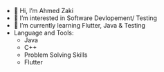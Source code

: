 - 👋 Hi, I’m Ahmed Zaki
- 👀 I’m interested in Software Devlopement/ Testing
- 🌱 I’m currently learning Flutter, Java & Testing
- Language and Tools:
  -  Java
  -  C++
  -  Problem Solving Skills
  -  Flutter
  

<!---
NightGhost12/NightGhost12 is a ✨ special ✨ repository because its `README.md` (this file) appears on your GitHub profile.
You can click the Preview link to take a look at your changes.
--->
